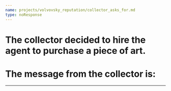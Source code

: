 ```yaml
---
name: projects/volvovsky_reputation/collector_asks_for.md
type: noResponse
---
```


# The collector decided to hire the agent to purchase a piece of art.

# The message from the collector is:

---
